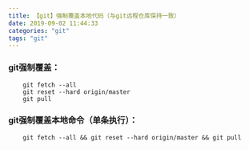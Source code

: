 ```yaml
---
title: 【git】强制覆盖本地代码（与git远程仓库保持一致）
date: 2019-09-02 11:44:33
categories: "git"
tags: "git"
---
```


### git强制覆盖：
```
    git fetch --all
    git reset --hard origin/master
    git pull
```
### git强制覆盖本地命令（单条执行）：
```
    git fetch --all && git reset --hard origin/master && git pull
```